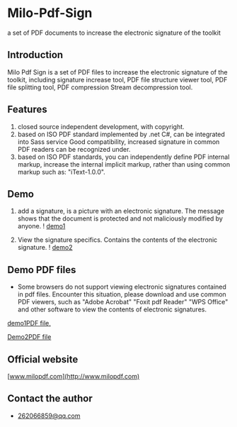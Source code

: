 # Milo-Pdf-Sign

a set of PDF documents to increase the electronic signature of the toolkit

## Introduction

Milo Pdf Sign is a set of PDF files to increase the electronic signature of the toolkit, including signature increase tool, PDF file structure viewer tool, PDF file splitting tool, PDF compression Stream decompression tool.

## Features

1. closed source independent development, with copyright.
2. based on ISO PDF standard implemented by .net C#, can be integrated into Sass service Good compatibility, increased signature in common PDF readers can be recognized under.
3. based on ISO PDF standards, you can independently define PDF internal markup, increase the internal implicit markup, rather than using common markup such as: "iText-1.0.0".

## Demo

1. add a signature, is a picture with an electronic signature. The message shows that the document is protected and not maliciously modified by anyone.
! [demo1](demos/demo2.jpg)

2. View the signature specifics. Contains the contents of the electronic signature.
! [demo2](demos/demo1.jpg)

## Demo PDF files

- Some browsers do not support viewing electronic signatures contained in pdf files. Encounter this situation, please download and use common PDF viewers, such as "Adobe Acrobat" "Foxit pdf Reader" "WPS Office" and other software to view the contents of electronic signatures.

[demo1PDF file,](demos/demo1.pdf)

[Demo2PDF file](demos/demo2.pdf)

## Official website

[www.milopdf.com](http://www.milopdf.com)

## Contact the author

- 262066859@qq.com
